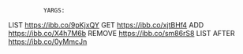               YARGS:

LIST        https://ibb.co/9pKjxQY 
GET         https://ibb.co/xjtBHf4
ADD         https://ibb.co/X4h7M6b
REMOVE      https://ibb.co/sm86rS8
LIST AFTER  https://ibb.co/0yMmcJn
